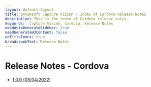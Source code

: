 ```yaml
---
layout: default-layout
title: Dynamsoft Capture Vision - Index of Cordova Release Notes
description: This is the index of Cordova release notes.
keywords:  Capture Vision, Cordova, Release Notes
needAutoGenerateSidebar: true
needGenerateH3Content: false
noTitleIndex: true
breadcrumbText: Release Notes
---
```


# Release Notes - Cordova

- [1.0.0 (08/04/2022)](cordova-1.md#100-08042022)
